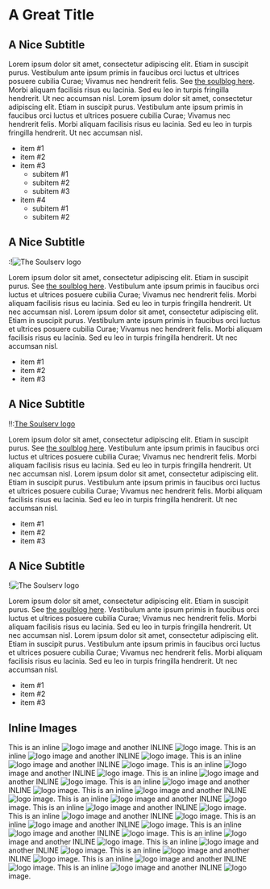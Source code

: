 
# A Great Title

## A Nice Subtitle

Lorem ipsum dolor sit amet, consectetur adipiscing elit. Etiam in suscipit purus.
Vestibulum ante ipsum primis in faucibus orci luctus et ultrices posuere cubilia Curae; Vivamus nec hendrerit felis.
See [the soulblog here](http://blog.soulserv.net).
Morbi aliquam facilisis risus eu lacinia. Sed eu leo in turpis fringilla hendrerit. Ut nec accumsan nisl.
Lorem ipsum dolor sit amet, consectetur adipiscing elit. Etiam in suscipit purus.
Vestibulum ante ipsum primis in faucibus orci luctus et ultrices posuere cubilia Curae; Vivamus nec hendrerit felis.
Morbi aliquam facilisis risus eu lacinia. Sed eu leo in turpis fringilla hendrerit. Ut nec accumsan nisl.

* item #1
* item #2
* item #3
	* subitem #1
	* subitem #2
	* subitem #3
* item #4
	* subitem #1
	* subitem #2

## A Nice Subtitle

:!![The Soulserv logo](soulserv.png)

Lorem ipsum dolor sit amet, consectetur adipiscing elit. Etiam in suscipit purus.
See [the soulblog here](http://blog.soulserv.net).
Vestibulum ante ipsum primis in faucibus orci luctus et ultrices posuere cubilia Curae; Vivamus nec hendrerit felis.
Morbi aliquam facilisis risus eu lacinia. Sed eu leo in turpis fringilla hendrerit. Ut nec accumsan nisl.
Lorem ipsum dolor sit amet, consectetur adipiscing elit. Etiam in suscipit purus.
Vestibulum ante ipsum primis in faucibus orci luctus et ultrices posuere cubilia Curae; Vivamus nec hendrerit felis.
Morbi aliquam facilisis risus eu lacinia. Sed eu leo in turpis fringilla hendrerit. Ut nec accumsan nisl.

* item #1
* item #2
* item #3

## A Nice Subtitle

!!:[The Soulserv logo](soulserv.png)

Lorem ipsum dolor sit amet, consectetur adipiscing elit. Etiam in suscipit purus.
See [the soulblog here](http://blog.soulserv.net).
Vestibulum ante ipsum primis in faucibus orci luctus et ultrices posuere cubilia Curae; Vivamus nec hendrerit felis.
Morbi aliquam facilisis risus eu lacinia. Sed eu leo in turpis fringilla hendrerit. Ut nec accumsan nisl.
Lorem ipsum dolor sit amet, consectetur adipiscing elit. Etiam in suscipit purus.
Vestibulum ante ipsum primis in faucibus orci luctus et ultrices posuere cubilia Curae; Vivamus nec hendrerit felis.
Morbi aliquam facilisis risus eu lacinia. Sed eu leo in turpis fringilla hendrerit. Ut nec accumsan nisl.

* item #1
* item #2
* item #3

## A Nice Subtitle

!![The Soulserv logo](soulserv.png)

Lorem ipsum dolor sit amet, consectetur adipiscing elit. Etiam in suscipit purus.
See [the soulblog here](http://blog.soulserv.net).
Vestibulum ante ipsum primis in faucibus orci luctus et ultrices posuere cubilia Curae; Vivamus nec hendrerit felis.
Morbi aliquam facilisis risus eu lacinia. Sed eu leo in turpis fringilla hendrerit. Ut nec accumsan nisl.
Lorem ipsum dolor sit amet, consectetur adipiscing elit. Etiam in suscipit purus.
Vestibulum ante ipsum primis in faucibus orci luctus et ultrices posuere cubilia Curae; Vivamus nec hendrerit felis.
Morbi aliquam facilisis risus eu lacinia. Sed eu leo in turpis fringilla hendrerit. Ut nec accumsan nisl.

* item #1
* item #2
* item #3

## Inline Images

This is an inline ![logo](soulserv.png) image and another INLINE ![logo](soulserv.png) image. 
This is an inline ![logo](soulserv.png) image and another INLINE ![logo](soulserv.png) image. 
This is an inline ![logo](soulserv.png) image and another INLINE ![logo](soulserv.png) image. 
This is an inline ![logo](soulserv.png) image and another INLINE ![logo](soulserv.png) image. 
This is an inline ![logo](soulserv.png) image and another INLINE ![logo](soulserv.png) image. 
This is an inline ![logo](soulserv.png) image and another INLINE ![logo](soulserv.png) image. 
This is an inline ![logo](soulserv.png) image and another INLINE ![logo](soulserv.png) image. 
This is an inline ![logo](soulserv.png) image and another INLINE ![logo](soulserv.png) image. 
This is an inline ![logo](soulserv.png) image and another INLINE ![logo](soulserv.png) image. 
This is an inline ![logo](soulserv.png) image and another INLINE ![logo](soulserv.png) image. 
This is an inline ![logo](soulserv.png) image and another INLINE ![logo](soulserv.png) image. 
This is an inline ![logo](soulserv.png) image and another INLINE ![logo](soulserv.png) image. 
This is an inline ![logo](soulserv.png) image and another INLINE ![logo](soulserv.png) image. 
This is an inline ![logo](soulserv.png) image and another INLINE ![logo](soulserv.png) image. 
This is an inline ![logo](soulserv.png) image and another INLINE ![logo](soulserv.png) image. 
This is an inline ![logo](soulserv.png) image and another INLINE ![logo](soulserv.png) image. 
This is an inline ![logo](soulserv.png) image and another INLINE ![logo](soulserv.png) image. 

